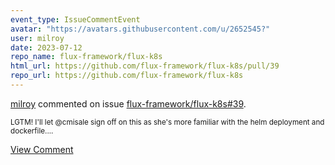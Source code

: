 ```yaml
---
event_type: IssueCommentEvent
avatar: "https://avatars.githubusercontent.com/u/2652545?"
user: milroy
date: 2023-07-12
repo_name: flux-framework/flux-k8s
html_url: https://github.com/flux-framework/flux-k8s/pull/39
repo_url: https://github.com/flux-framework/flux-k8s
---
```


<a href='https://github.com/milroy' target='_blank'>milroy</a> commented on issue <a href='https://github.com/flux-framework/flux-k8s/pull/39' target='_blank'>flux-framework/flux-k8s#39</a>.

<small>LGTM! I'll let @cmisale sign off on this as she's more familiar with the helm deployment and dockerfile....</small>

<a href='https://github.com/flux-framework/flux-k8s/pull/39' target='_blank'>View Comment</a>